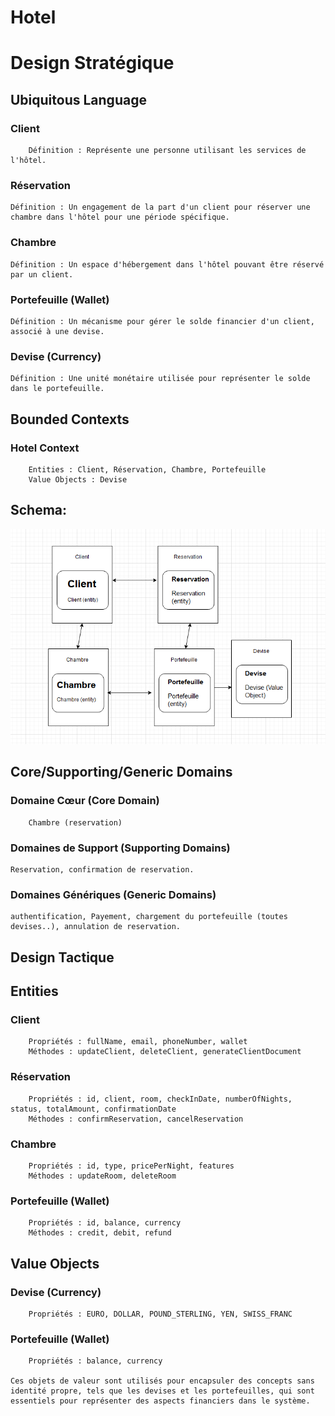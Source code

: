 # Hotel

# Design Stratégique
## Ubiquitous Language
   ### Client
        Définition : Représente une personne utilisant les services de l'hôtel.

### Réservation
    Définition : Un engagement de la part d'un client pour réserver une chambre dans l'hôtel pour une période spécifique.

### Chambre
    Définition : Un espace d'hébergement dans l'hôtel pouvant être réservé par un client.

### Portefeuille (Wallet)
    Définition : Un mécanisme pour gérer le solde financier d'un client, associé à une devise.

### Devise (Currency)
    Définition : Une unité monétaire utilisée pour représenter le solde dans le portefeuille.

## Bounded Contexts

   ### Hotel Context
        Entities : Client, Réservation, Chambre, Portefeuille
        Value Objects : Devise
## Schema:
![schema](./schema.png)

## Core/Supporting/Generic Domains

   ### Domaine Cœur (Core Domain)
        Chambre (reservation)

### Domaines de Support (Supporting Domains)
    Reservation, confirmation de reservation.

### Domaines Génériques (Generic Domains)
    authentification, Payement, chargement du portefeuille (toutes devises..), annulation de reservation.
## Design Tactique
## Entities

   ### Client
        Propriétés : fullName, email, phoneNumber, wallet
        Méthodes : updateClient, deleteClient, generateClientDocument

  ###  Réservation
        Propriétés : id, client, room, checkInDate, numberOfNights, status, totalAmount, confirmationDate
        Méthodes : confirmReservation, cancelReservation

  ###  Chambre
        Propriétés : id, type, pricePerNight, features
        Méthodes : updateRoom, deleteRoom

  ###  Portefeuille (Wallet)
        Propriétés : id, balance, currency
        Méthodes : credit, debit, refund

## Value Objects

 ###   Devise (Currency)
        Propriétés : EURO, DOLLAR, POUND_STERLING, YEN, SWISS_FRANC

### Portefeuille (Wallet)
        Propriétés : balance, currency

    Ces objets de valeur sont utilisés pour encapsuler des concepts sans identité propre, tels que les devises et les portefeuilles, qui sont essentiels pour représenter des aspects financiers dans le système.
